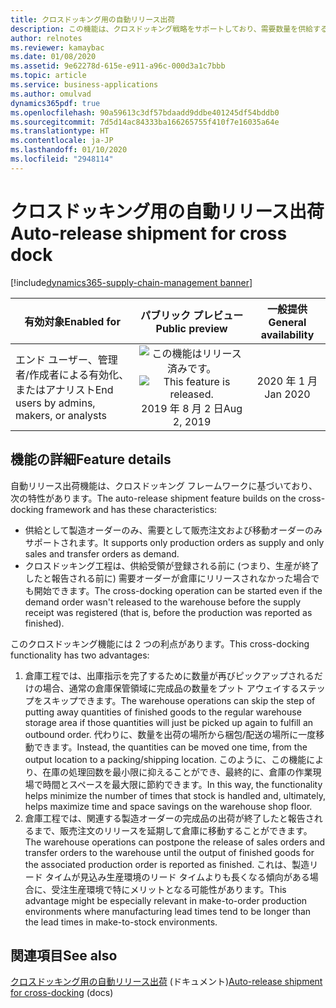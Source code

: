 ```yaml
---
title: クロスドッキング用の自動リリース出荷
description: この機能は、クロスドッキング戦略をサポートしており、需要数量を供給する製造オーダーが完了したと報告されたときに需要オーダーを倉庫に自動的にリリースできます。 このようにして、需要オーダーの履行に必要な数量が、生産出荷の場所から出庫の場所に直接移動されます。
author: relnotes
ms.reviewer: kamaybac
ms.date: 01/08/2020
ms.assetid: 9e62278d-615e-e911-a96c-000d3a1c7bbb
ms.topic: article
ms.service: business-applications
ms.author: omulvad
dynamics365pdf: true
ms.openlocfilehash: 90a59613c3df57bdaadd9ddbe401245df54bddb0
ms.sourcegitcommit: 7d5d14ac84333ba166265755f410f7e16035a64e
ms.translationtype: HT
ms.contentlocale: ja-JP
ms.lasthandoff: 01/10/2020
ms.locfileid: "2948114"
---
```

# <a name="auto-release-shipment-for-cross-dock"></a><span data-ttu-id="88186-104">クロスドッキング用の自動リリース出荷</span><span class="sxs-lookup"><span data-stu-id="88186-104">Auto-release shipment for cross dock</span></span>
[!include[dynamics365-supply-chain-management banner](../includes/dynamics365-supply-chain-management.md)]

| <span data-ttu-id="88186-105">有効対象</span><span class="sxs-lookup"><span data-stu-id="88186-105">Enabled for</span></span>    |  <span data-ttu-id="88186-106">パブリック プレビュー</span><span class="sxs-lookup"><span data-stu-id="88186-106">Public preview</span></span> | <span data-ttu-id="88186-107">一般提供</span><span class="sxs-lookup"><span data-stu-id="88186-107">General availability</span></span> | 
| ---------- | :----------: |:----------: |
|<span data-ttu-id="88186-108">エンド ユーザー、管理者/作成者による有効化、またはアナリスト</span><span class="sxs-lookup"><span data-stu-id="88186-108">End users by admins, makers, or analysts</span></span>|<span data-ttu-id="88186-109">![この機能はリリース済みです。](/dynamics365-release-plan/media/green-checkmark.png "この機能はリリース済みです。")</span><span class="sxs-lookup"><span data-stu-id="88186-109">![This feature is released.](/dynamics365-release-plan/media/green-checkmark.png "This feature is released.")</span></span> <span data-ttu-id="88186-110">2019 年 8 月 2 日</span><span class="sxs-lookup"><span data-stu-id="88186-110">Aug 2, 2019</span></span>| <span data-ttu-id="88186-111">2020 年 1 月</span><span class="sxs-lookup"><span data-stu-id="88186-111">Jan 2020</span></span>|






## <a name="feature-details"></a><span data-ttu-id="88186-112">機能の詳細</span><span class="sxs-lookup"><span data-stu-id="88186-112">Feature details</span></span>
<!--feature detail start -->
<span data-ttu-id="88186-113">自動リリース出荷機能は、クロスドッキング フレームワークに基づいており、次の特性があります。</span><span class="sxs-lookup"><span data-stu-id="88186-113">The auto-release shipment feature builds on the cross-docking framework and has these characteristics:</span></span>

- <span data-ttu-id="88186-114">供給として製造オーダーのみ、需要として販売注文および移動オーダーのみサポートされます。</span><span class="sxs-lookup"><span data-stu-id="88186-114">It supports only production orders as supply and only sales and transfer orders as demand.</span></span>
- <span data-ttu-id="88186-115">クロスドッキング工程は、供給受領が登録される前に (つまり、生産が終了したと報告される前に) 需要オーダーが倉庫にリリースされなかった場合でも開始できます。</span><span class="sxs-lookup"><span data-stu-id="88186-115">The cross-docking operation can be started even if the demand order wasn't released to the warehouse before the supply receipt was registered (that is, before the production was reported as finished).</span></span>

<span data-ttu-id="88186-116">このクロスドッキング機能には 2 つの利点があります。</span><span class="sxs-lookup"><span data-stu-id="88186-116">This cross-docking functionality has two advantages:</span></span>

1. <span data-ttu-id="88186-117">倉庫工程では、出庫指示を完了するために数量が再びピックアップされるだけの場合、通常の倉庫保管領域に完成品の数量をプット アウェイするステップをスキップできます。</span><span class="sxs-lookup"><span data-stu-id="88186-117">The warehouse operations can skip the step of putting away quantities of finished goods to the regular warehouse storage area if those quantities will just be picked up again to fulfill an outbound order.</span></span> <span data-ttu-id="88186-118">代わりに、数量を出荷の場所から梱包/配送の場所に一度移動できます。</span><span class="sxs-lookup"><span data-stu-id="88186-118">Instead, the quantities can be moved one time, from the output location to a packing/shipping location.</span></span> <span data-ttu-id="88186-119">このように、この機能により、在庫の処理回数を最小限に抑えることができ、最終的に、倉庫の作業現場で時間とスペースを最大限に節約できます。</span><span class="sxs-lookup"><span data-stu-id="88186-119">In this way, the functionality helps minimize the number of times that stock is handled and, ultimately, helps maximize time and space savings on the warehouse shop floor.</span></span>
2. <span data-ttu-id="88186-120">倉庫工程では、関連する製造オーダーの完成品の出荷が終了したと報告されるまで、販売注文のリリースを延期して倉庫に移動することができます。</span><span class="sxs-lookup"><span data-stu-id="88186-120">The warehouse operations can postpone the release of sales orders and transfer orders to the warehouse until the output of finished goods for the associated production order is reported as finished.</span></span> <span data-ttu-id="88186-121">これは、製造リード タイムが見込み生産環境のリード タイムよりも長くなる傾向がある場合に、受注生産環境で特にメリットとなる可能性があります。</span><span class="sxs-lookup"><span data-stu-id="88186-121">This advantage might be especially relevant in make-to-order production environments where manufacturing lead times tend to be longer than the lead times in make-to-stock environments.</span></span>
<!--feature detail end -->










## <a name="see-also"></a><span data-ttu-id="88186-122">関連項目</span><span class="sxs-lookup"><span data-stu-id="88186-122">See also</span></span>

<span data-ttu-id="88186-123">[クロスドッキング用の自動リリース出荷](https://docs.microsoft.com/dynamics365/supply-chain/warehousing/auto-release-shipment-for-cross-docking) (ドキュメント)</span><span class="sxs-lookup"><span data-stu-id="88186-123">[Auto-release shipment for cross-docking](https://docs.microsoft.com/dynamics365/supply-chain/warehousing/auto-release-shipment-for-cross-docking) (docs)</span></span>
